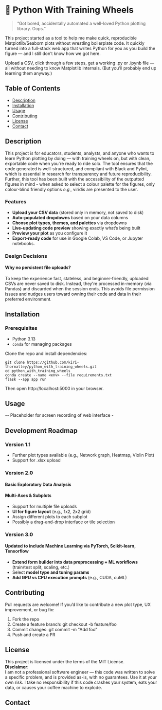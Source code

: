 # 🐍 Python With Training Wheels

>“Got bored, accidentally automated a well-loved Python plotting library. Oops.”

This project started as a tool to help me make quick, reproducible Matplotlib/Seaborn plots without wrestling boilerplate code. It quickly turned into a full-stack web app that writes Python for you as you build the figure — and I still don’t know how we got here.

Upload a CSV, click through a few steps, get a working .py or .ipynb file — all without needing to know Matplotlib internals. (But you’ll probably end up learning them anyway.)

## Table of Contents
- [Description](#description)
- [Installation](#installation)
- [Usage](#usage)
- [Contributing](#contributing)
- [License](#license)
- [Contact](#contact)

## Description
This project is for educators, students, analysts, and anyone who wants to learn Python plotting by doing — with training wheels on, but with clean, exportable code when you're ready to ride solo. The tool ensures that the code generated is well-structured, and compliant with Black and Pylint, which is essential in research for transparency and future reproducibility.
Further, this tool has been built with the accessibility of the outputted figures in mind - when asked to select a colour palette for the figures, only colour-blind friendly options *e.g.,* viridis are presented to the user. 

### Features
- **Upload your CSV data** (stored only in memory, not saved to disk)
- **Auto-populated dropdowns** based on your data columns
- **Choose plot types, themes, and palettes** via dropdowns
- **Live-updating code preview** showing exactly what’s being built
- **Preview your plot** as you configure it
- **Export-ready code** for use in Google Colab, VS Code, or Jupyter notebooks.

### Design Decisions
#### Why no persistent file uploads?
To keep the experience fast, stateless, and beginner-friendly, uploaded CSVs are never saved to disk. Instead, they're processed in-memory (via Pandas) and discarded when the session ends. This avoids file permission issues and nudges users toward owning their code and data in their preferred environment.

## Installation
### Prerequisites

- Python 3.13
- `conda` for managing packages

Clone the repo and install dependencies:
```
git clone https://github.com/kiri-thornalley/python_with_training_wheels.git
cd python_with_training_wheels
conda create --name <env> --file requirements.txt
flask --app app run
```
Then open http://localhost:5000 in your browser.  
## Usage
-- Placeholder for screen recording of web interface -

## Development Roadmap
### Version 1.1
 - Further plot types available (e.g., Network graph, Heatmap, Violin Plot)
 - Support for .xlsx upload
### Version 2.0
#### Basic Exploratory Data Analysis
#### Multi-Axes & Subplots
 - Support for multiple file uploads
 - **UI for figure layout** (e.g., 1x2, 2x2 grid)
 - Assign different plots to each subplot
 - Possibly a drag-and-drop interface or tile selection
### Version 3.0
#### Updated to include Machine Learning via PyTorch, Scikit-learn, Tensorflow
 - **Extend form builder into data preprocessing + ML workflows** (train/test split, scaling, etc.)
 - Select **model type and tuning params**
 - **Add GPU vs CPU execution prompts** (e.g., CUDA, cuML)

## Contributing
Pull requests are welcome! If you’d like to contribute a new plot type, UX improvement, or bug fix:
1. Fork the repo
2. Create a feature branch: git checkout -b feature/foo
3. Commit changes: git commit -m "Add foo"
4. Push and create a PR


## License
This project is licensed under the terms of the MIT License.  
**Disclaimer:**  
I am not a professional software engineer — this code was written to solve a specific problem, and is provided as-is, with no guarantees. Use it at your own risk. I take no responsibility if this code crashes your system, eats your data, or causes your coffee machine to explode.

## Contact


